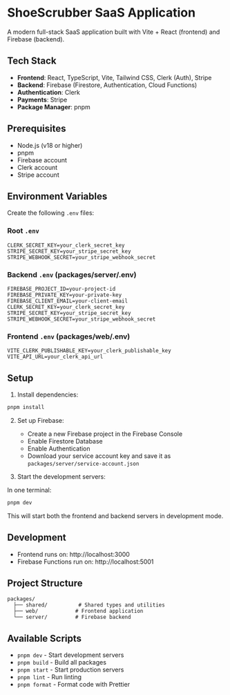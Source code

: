 # ShoeScrubber SaaS Application

A modern full-stack SaaS application built with Vite + React (frontend) and Firebase (backend).

## Tech Stack

- **Frontend**: React, TypeScript, Vite, Tailwind CSS, Clerk (Auth), Stripe
- **Backend**: Firebase (Firestore, Authentication, Cloud Functions)
- **Authentication**: Clerk
- **Payments**: Stripe
- **Package Manager**: pnpm

## Prerequisites

- Node.js (v18 or higher)
- pnpm
- Firebase account
- Clerk account
- Stripe account

## Environment Variables

Create the following `.env` files:

### Root `.env`
```
CLERK_SECRET_KEY=your_clerk_secret_key
STRIPE_SECRET_KEY=your_stripe_secret_key
STRIPE_WEBHOOK_SECRET=your_stripe_webhook_secret
```

### Backend `.env` (packages/server/.env)
```
FIREBASE_PROJECT_ID=your-project-id
FIREBASE_PRIVATE_KEY=your-private-key
FIREBASE_CLIENT_EMAIL=your-client-email
CLERK_SECRET_KEY=your_clerk_secret_key
STRIPE_SECRET_KEY=your_stripe_secret_key
STRIPE_WEBHOOK_SECRET=your_stripe_webhook_secret
```

### Frontend `.env` (packages/web/.env)
```
VITE_CLERK_PUBLISHABLE_KEY=your_clerk_publishable_key
VITE_API_URL=your_clerk_api_url
```

## Setup

1. Install dependencies:
```bash
pnpm install
```

2. Set up Firebase:
   - Create a new Firebase project in the Firebase Console
   - Enable Firestore Database
   - Enable Authentication
   - Download your service account key and save it as `packages/server/service-account.json`

3. Start the development servers:

In one terminal:
```bash
pnpm dev
```

This will start both the frontend and backend servers in development mode.

## Development

- Frontend runs on: http://localhost:3000
- Firebase Functions run on: http://localhost:5001

## Project Structure

```
packages/
  ├── shared/          # Shared types and utilities
  ├── web/            # Frontend application
  └── server/         # Firebase backend
```

## Available Scripts

- `pnpm dev` - Start development servers
- `pnpm build` - Build all packages
- `pnpm start` - Start production servers
- `pnpm lint` - Run linting
- `pnpm format` - Format code with Prettier 